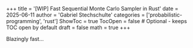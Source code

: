 +++
title = '[WIP] Fast Sequential Monte Carlo Sampler in Rust'
date = 2025-06-11
author = 'Gabriel Stechschulte'
categories = ['probabilistic-programming', 'rust']
ShowToc = true
TocOpen = false  # Optional - keeps TOC open by default
draft = false
math = true
+++


Blazingly fast...
